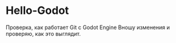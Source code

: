 # Hello-Godot

Проверка, как работает Git с Godot Engine
Вношу изменения и проверяю, как это выглядит.
